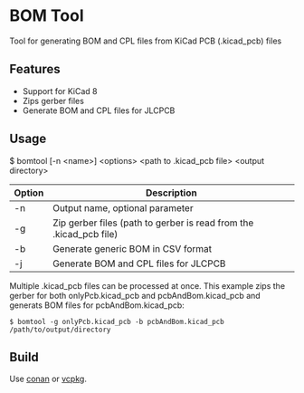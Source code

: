 # BOM Tool
Tool for generating BOM and CPL files from KiCad PCB (.kicad_pcb) files

## Features
* Support for KiCad 8
* Zips gerber files
* Generate BOM and CPL files for JLCPCB

## Usage

$ bomtool [-n \<name>] \<options> \<path to .kicad_pcb file> \<output directory>

Option | Description
-------|-------------
-n     | Output name, optional parameter
-g     | Zip gerber files (path to gerber is read from the .kicad_pcb file)
-b     | Generate generic BOM in CSV format
-j     | Generate BOM and CPL files for JLCPCB

Multiple .kicad_pcb files can be processed at once. This example zips the gerber for both onlyPcb.kicad_pcb and pcbAndBom.kicad_pcb and generats BOM files for pcbAndBom.kicad_pcb:

```console
$ bomtool -g onlyPcb.kicad_pcb -b pcbAndBom.kicad_pcb /path/to/output/directory
```

## Build
Use [conan](support/conan/README.md) or [vcpkg](support/vcpkg/README.md).
